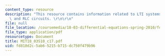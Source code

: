 ```yaml
---
content_type: resource
description: "This resource contains information related to LTI systems, superposition,\
  \ and RLC circuits. \r\n\r\n"
file: null
file_location: /coursemedia/18-03-differential-equations-spring-2010/fd810d2c5ab65215b715dc750f479b96_MIT18_03S10_c17.pdf
file_type: application/pdf
resourcetype: Document
title: MIT18_03S10_c17.pdf
uid: fd810d2c-5ab6-5215-b715-dc750f479b96
---
```

